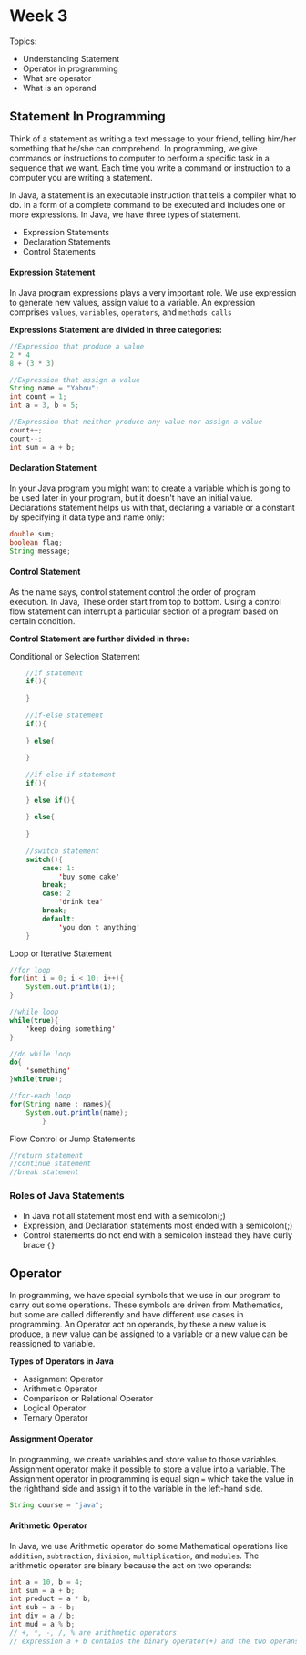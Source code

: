 # Week 3
Topics:

* Understanding Statement
* Operator in programming
* What are operator
* What is an operand

## Statement In Programming
Think of a statement as writing a text message to your friend, telling him/her something that he/she can comprehend.
In programming, we give commands or instructions to computer to perform a specific task in a sequence that we want. Each time you write a command or instruction to a computer you are writing a statement.

In Java, a statement is an executable instruction that tells a compiler what to do. In a form of a complete command to be executed and includes one or more expressions. In Java, we have three types of statement.
* Expression Statements
* Declaration Statements
* Control Statements

#### Expression Statement
In Java program expressions plays a very important role. We use expression to generate new values, assign value to a variable. An expression comprises `values`, `variables`, `operators`, and `methods calls`

**Expressions Statement are divided in three categories:**

```java
//Expression that produce a value
2 * 4
8 + (3 * 3)   

//Expression that assign a value        
String name = "Yabou";
int count = 1;
int a = 3, b = 5;

//Expression that neither produce any value nor assign a value
count++;
count--;
int sum = a + b;
```

#### Declaration Statement
In your Java program you might want to create a variable which is going to be used later in your program, but it doesn't have an initial value. Declarations statement helps us with that, declaring a variable or a constant by specifying it data type and name only:
```java
double sum;
boolean flag;
String message;
```

#### Control Statement
As the name says, control statement control the order of program execution. In Java, These order start from top to bottom. Using a control flow statement can interrupt a particular section of a program based on certain condition. 

**Control Statement are further divided in three:**

Conditional or Selection Statement
```java
    //if statement
    if(){
        
    }
    
    //if-else statement
    if(){
        
    } else{
        
    }
    
    //if-else-if statement
    if(){
        
    } else if(){
        
    } else{
        
    }
    
    //switch statement
    switch(){
        case: 1:
	        'buy some cake'
        break;
        case: 2
    	    'drink tea'
        break;
        default:
            'you don t anything'
    }
```

Loop or Iterative Statement
```java
//for loop
for(int i = 0; i < 10; i++){
    System.out.println(i);
}

//while loop
while(true){
    'keep doing something'
}

//do while loop
do{
    'something'
}while(true);

//for-each loop
for(String name : names){
    System.out.println(name);
        }
```

Flow Control or Jump Statements
```java
//return statement
//continue statement
//break statement
```


### Roles of Java Statements
* In Java not all statement most end with a semicolon(;)
* Expression, and Declaration statements most ended with a semicolon(;)
* Control statements do not end with a semicolon instead they have curly brace `{}`

## Operator 
In programming, we have special symbols that we use in our program to carry out some operations. These symbols are driven from Mathematics, but some are called differently and have different use cases in programming. An Operator act on operands, by these a new value is produce,  a new value can be assigned to a variable or a new value can be reassigned to variable.

**Types of Operators in Java**
* Assignment Operator
* Arithmetic Operator
* Comparison or Relational Operator
* Logical Operator
* Ternary Operator

#### Assignment Operator

In programming, we create variables and store value to those variables. Assignment operator make it possible to store a value into a variable. The Assignment operator in programming is equal sign `=` which take the value in the righthand side and assign it to the variable in the left-hand side.

```java
String course = "java";
```



#### Arithmetic Operator
In Java, we use Arithmetic operator do some Mathematical operations like `addition`, `subtraction`, `division`, `multiplication`, and `modules`. The arithmetic operator are binary because the act on two operands:
```java
int a = 10, b = 4;
int sum = a + b;
int product = a * b;
int sub = a - b;
int div = a / b;
int mud = a % b;
// +, *, -, /, % are arithmetic operators
// expression a + b contains the binary operator(+) and the two operans(a and b)
```